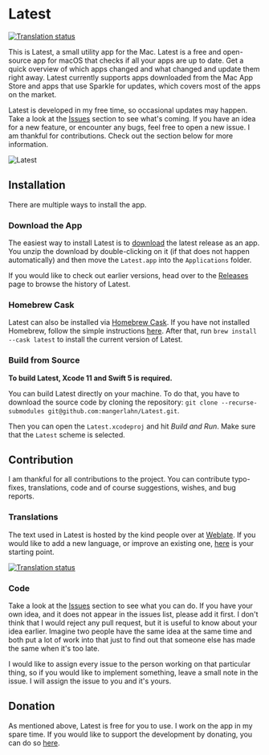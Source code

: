 # Latest

[![Translation status][image-1]][1]

This is Latest, a small utility app for the Mac. Latest is a free and open-source app for macOS that checks if all your apps are up to date. Get a quick overview of which apps changed and what changed and update them right away. Latest currently supports apps downloaded from the Mac App Store and apps that use Sparkle for updates, which covers most of the apps on the market.

Latest is developed in my free time, so occasional updates may happen. Take a look at the [Issues][2] section to see what's coming. If you have an idea for a new feature, or encounter any bugs, feel free to open a new issue.
I am thankful for contributions. Check out the section below for more information.

![Latest][image-2]

## Installation

There are multiple ways to install the app.

### Download the App

The easiest way to install Latest is to [download][3] the latest release as an app. You unzip the download by double-clicking on it (if that does not happen automatically) and then move the `Latest.app` into the `Applications` folder.

If you would like to check out earlier versions, head over to the [Releases][4] page to browse the history of Latest.

### Homebrew Cask

Latest can also be installed via [Homebrew Cask][5]. If you have not installed Homebrew, follow the simple instructions [here][6].
After that, run `brew install --cask latest` to install the current version of Latest.

### Build from Source

**To build Latest, Xcode 11 and Swift 5 is required.**

You can build Latest directly on your machine. To do that, you have to download the source code by cloning the repository: `git clone --recurse-submodules git@github.com:mangerlahn/Latest.git`.

Then you can open the `Latest.xcodeproj` and hit *Build and Run*. Make sure that the `Latest` scheme is selected.

## Contribution

I am thankful for all contributions to the project. You can contribute typo-fixes, translations, code and of course suggestions, wishes, and bug reports.

### Translations

The text used in Latest is hosted by the kind people over at [Weblate][7]. If you would like to add a new language, or improve an existing one, [here][8] is your starting point.

[![Translation status][image-3]][9]

### Code

Take a look at the [Issues][10] section to see what you can do. If you have your own idea, and it does not appear in the issues list, please add it first. I don't think that I would reject any pull request, but it is useful to know about your idea earlier. Imagine two people have the same idea at the same time and both put a lot of work into that just to find out that someone else has made the same when it's too late.  

I would like to assign every issue to the person working on that particular thing, so if you would like to implement something, leave a small note in the issue. I will assign the issue to you and it's yours.

## Donation

As mentioned above, Latest is free for you to use. I work on the app in my spare time. If you would like to support the development by donating, you can do so [here][11].

[1]:	https://hosted.weblate.org/engage/latest/
[2]:	https://github.com/mangerlahn/latest/issues
[3]:	https://max.codes/latest/Latest.zip
[4]:	https://github.com/mangerlahn/Latest/releases
[5]:	https://github.com/Homebrew/homebrew-cask
[6]:	https://brew.sh
[7]:	https://weblate.org/
[8]:	https://hosted.weblate.org/engage/latest/
[9]:	https://hosted.weblate.org/engage/latest/
[10]:	https://github.com/mangerlahn/latest/issues
[11]:	https://max.codes/latest/donate

[image-1]:	https://hosted.weblate.org/widgets/latest/-/svg-badge.svg
[image-2]:	./latest.png
[image-3]:	https://hosted.weblate.org/widgets/latest/-/multi-auto.svg
